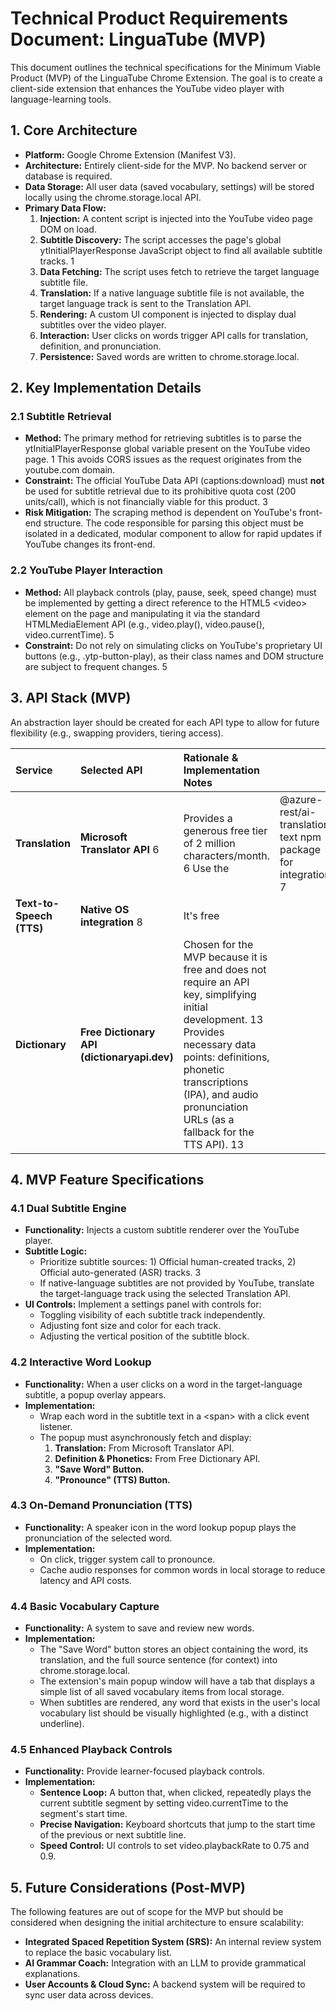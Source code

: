 # **Technical Product Requirements Document: LinguaTube (MVP)**

This document outlines the technical specifications for the Minimum Viable Product (MVP) of the LinguaTube Chrome Extension. The goal is to create a client-side extension that enhances the YouTube video player with language-learning tools.

## **1\. Core Architecture**

- **Platform:** Google Chrome Extension (Manifest V3).
- **Architecture:** Entirely client-side for the MVP. No backend server or database is required.
- **Data Storage:** All user data (saved vocabulary, settings) will be stored locally using the chrome.storage.local API.
- **Primary Data Flow:**
  1. **Injection:** A content script is injected into the YouTube video page DOM on load.
  2. **Subtitle Discovery:** The script accesses the page's global ytInitialPlayerResponse JavaScript object to find all available subtitle tracks. 1
  3. **Data Fetching:** The script uses fetch to retrieve the target language subtitle file.
  4. **Translation:** If a native language subtitle file is not available, the target language track is sent to the Translation API.
  5. **Rendering:** A custom UI component is injected to display dual subtitles over the video player.
  6. **Interaction:** User clicks on words trigger API calls for translation, definition, and pronunciation.
  7. **Persistence:** Saved words are written to chrome.storage.local.

## **2\. Key Implementation Details**

### **2.1 Subtitle Retrieval**

- **Method:** The primary method for retrieving subtitles is to parse the ytInitialPlayerResponse global variable present on the YouTube video page. 1 This avoids CORS issues as the request originates from the  
  youtube.com domain.
- **Constraint:** The official YouTube Data API (captions:download) must **not** be used for subtitle retrieval due to its prohibitive quota cost (200 units/call), which is not financially viable for this product. 3
- **Risk Mitigation:** The scraping method is dependent on YouTube's front-end structure. The code responsible for parsing this object must be isolated in a dedicated, modular component to allow for rapid updates if YouTube changes its front-end.

### **2.2 YouTube Player Interaction**

- **Method:** All playback controls (play, pause, seek, speed change) must be implemented by getting a direct reference to the HTML5 \<video\> element on the page and manipulating it via the standard HTMLMediaElement API (e.g., video.play(), video.pause(), video.currentTime). 5
- **Constraint:** Do not rely on simulating clicks on YouTube's proprietary UI buttons (e.g., .ytp-button-play), as their class names and DOM structure are subject to frequent changes. 5

## **3\. API Stack (MVP)**

An abstraction layer should be created for each API type to allow for future flexibility (e.g., swapping providers, tiering access).

| Service                  | Selected API                                | Rationale & Implementation Notes                                                                                                                                                                                                                        |                                                                |
| :----------------------- | :------------------------------------------ | :------------------------------------------------------------------------------------------------------------------------------------------------------------------------------------------------------------------------------------------------------ | :------------------------------------------------------------- |
| **Translation**          | **Microsoft Translator API** 6              | Provides a generous free tier of 2 million characters/month. 6 Use the                                                                                                                                                                                  | @azure-rest/ai-translation-text npm package for integration. 7 |
| **Text-to-Speech (TTS)** | **Native OS integration** 8                 | It's free                                                                                                                                                                                                                                               |
| **Dictionary**           | **Free Dictionary API (dictionaryapi.dev)** | Chosen for the MVP because it is free and does not require an API key, simplifying initial development. 13 Provides necessary data points: definitions, phonetic transcriptions (IPA), and audio pronunciation URLs (as a fallback for the TTS API). 13 |                                                                |

## **4\. MVP Feature Specifications**

### **4.1 Dual Subtitle Engine**

- **Functionality:** Injects a custom subtitle renderer over the YouTube player.
- **Subtitle Logic:**
  - Prioritize subtitle sources: 1\) Official human-created tracks, 2\) Official auto-generated (ASR) tracks. 3
  - If native-language subtitles are not provided by YouTube, translate the target-language track using the selected Translation API.
- **UI Controls:** Implement a settings panel with controls for:
  - Toggling visibility of each subtitle track independently.
  - Adjusting font size and color for each track.
  - Adjusting the vertical position of the subtitle block.

### **4.2 Interactive Word Lookup**

- **Functionality:** When a user clicks on a word in the target-language subtitle, a popup overlay appears.
- **Implementation:**
  - Wrap each word in the subtitle text in a \<span\> with a click event listener.
  - The popup must asynchronously fetch and display:
    1. **Translation:** From Microsoft Translator API.
    2. **Definition & Phonetics:** From Free Dictionary API.
    3. **"Save Word" Button.**
    4. **"Pronounce" (TTS) Button.**

### **4.3 On-Demand Pronunciation (TTS)**

- **Functionality:** A speaker icon in the word lookup popup plays the pronunciation of the selected word.
- **Implementation:**
  - On click, trigger system call to pronounce.
  - Cache audio responses for common words in local storage to reduce latency and API costs.

### **4.4 Basic Vocabulary Capture**

- **Functionality:** A system to save and review new words.
- **Implementation:**
  - The "Save Word" button stores an object containing the word, its translation, and the full source sentence (for context) into chrome.storage.local.
  - The extension's main popup window will have a tab that displays a simple list of all saved vocabulary items from local storage.
  - When subtitles are rendered, any word that exists in the user's local vocabulary list should be visually highlighted (e.g., with a distinct underline).

### **4.5 Enhanced Playback Controls**

- **Functionality:** Provide learner-focused playback controls.
- **Implementation:**
  - **Sentence Loop:** A button that, when clicked, repeatedly plays the current subtitle segment by setting video.currentTime to the segment's start time.
  - **Precise Navigation:** Keyboard shortcuts that jump to the start time of the previous or next subtitle line.
  - **Speed Control:** UI controls to set video.playbackRate to 0.75 and 0.9.

## **5\. Future Considerations (Post-MVP)**

The following features are out of scope for the MVP but should be considered when designing the initial architecture to ensure scalability:

- **Integrated Spaced Repetition System (SRS):** An internal review system to replace the basic vocabulary list.
- **AI Grammar Coach:** Integration with an LLM to provide grammatical explanations.
- **User Accounts & Cloud Sync:** A backend system will be required to sync user data across devices.
